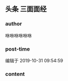 ## 头条 三面面经
### author 
咻咻咻咻咻咻
### post-time 

编辑于  2019-10-31 09:54:59
### content 
<div class="post-topic-des nc-post-content">
 <pre class="prettyprint lang-java"><img alt="" src="https://uploadfiles.nowcoder.com/images/20190331/4004646_1554001521956_079D091178C582A890128B080E269FDA"/> </pre>
 <br/>
</div>
